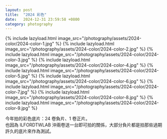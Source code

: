 ```yaml
---
layout: post
title:  "2024 彩色"
date:   2024-12-31 23:59:58 +0800
category: photography
---
```

{% include lazyload.html image_src="/photography/assets/2024-color/2024-color-1.jpg" %}
{% include lazyload.html image_src="/photography/assets/2024-color/2024-color-2.jpg" %}
{% include lazyload.html image_src="/photography/assets/2024-color/2024-color-3.jpg" %}
{% include lazyload.html image_src="/photography/assets/2024-color/2024-color-4.jpg" %}
{% include lazyload.html image_src="/photography/assets/2024-color/2024-color-5.jpg" %}
{% include lazyload.html image_src="/photography/assets/2024-color/2024-color-6.jpg" %}
{% include lazyload.html image_src="/photography/assets/2024-color/2024-color-7.jpg" %}
{% include lazyload.html image_src="/photography/assets/2024-color/2024-color-8.jpg" %}
{% include lazyload.html image_src="/photography/assets/2024-color/2024-color-9.jpg" %}


今年拍的彩色底片：24 卷負片、1 卷正片。  
也因為 ILFORDTWLAB 沖兩卷送一台即可拍的關係，大部分負片都是拍那些過期許久的底片來作為測試。